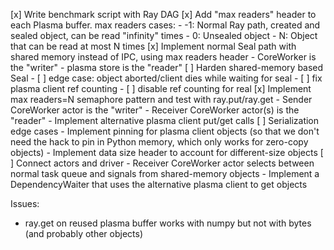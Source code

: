 [x] Write benchmark script with Ray DAG
[x] Add "max readers" header to each Plasma buffer. max readers cases:
    - -1: Normal Ray path, created and sealed object, can be read "infinity" times
    - 0: Unsealed object
    - N: Object that can be read at most N times
[x] Implement normal Seal path with shared memory instead of IPC, using max readers header
    - CoreWorker is the "writer"
    - plasma store is the "reader"
[ ] Harden shared-memory based Seal
    - [ ] edge case: object aborted/client dies while waiting for seal
    - [ ] fix plasma client ref counting
    - [ ] disable ref counting for real
[x] Implement max readers=N semaphore pattern and test with ray.put/ray.get
    - Sender CoreWorker actor is the "writer"
    - Receiver CoreWorker actor(s) is the "reader"
    - Implement alternative plasma client put/get calls
[ ] Serialization edge cases
    - Implement pinning for plasma client objects (so that we don't need the hack to pin in Python memory, which only works for zero-copy objects)
    - Implement data size header to account for different-size objects
[ ] Connect actors and driver
    - Receiver CoreWorker actor selects between normal task queue and signals from shared-memory objects
        - Implement a DependencyWaiter that uses the alternative plasma client to get objects


Issues:
- ray.get on reused plasma buffer works with numpy but not with bytes (and probably other objects)
